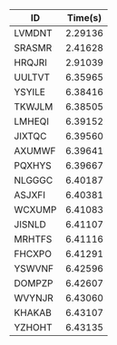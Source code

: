 |ID|Time(s)|
|-|-|
|LVMDNT|2.29136|
|SRASMR|2.41628|
|HRQJRI|2.91039|
|UULTVT|6.35965|
|YSYILE|6.38416|
|TKWJLM|6.38505|
|LMHEQI|6.39152|
|JIXTQC|6.39560|
|AXUMWF|6.39641|
|PQXHYS|6.39667|
|NLGGGC|6.40187|
|ASJXFI|6.40381|
|WCXUMP|6.41083|
|JISNLD|6.41107|
|MRHTFS|6.41116|
|FHCXPO|6.41291|
|YSWVNF|6.42596|
|DOMPZP|6.42607|
|WVYNJR|6.43060|
|KHAKAB|6.43107|
|YZHOHT|6.43135|
